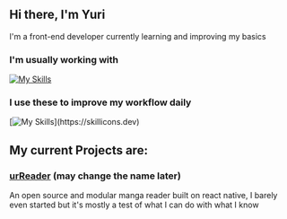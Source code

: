 ## Hi there, I'm Yuri

I'm a front-end developer currently learning and improving my basics
### I'm usually working with
[![My Skills](https://skillicons.dev/icons?i=js,ts,html,css,react,nextjs,tailwind,figma)](https://skillicons.dev)

### I use these to improve my workflow daily
[![My Skills](https://skillicons.dev/icons?i=notion,obsidian,)](https://skillicons.dev)

## My current Projects are:
### [urReader](https://github.com/YuriVGR/urRead) (may change the name later)

An open source and modular manga reader built on react native, I barely even started but it's mostly a test of what I can do with what I know

